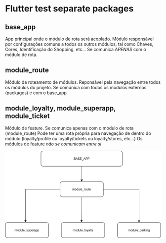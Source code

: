 # Flutter test separate packages

## base_app

App principal onde o módulo de rota será acoplado.
Módulo responsável por configurações comuns a todos os outros módulos, tal como Chaves, Cores, Identificação do Shopping, etc...
Se comunica *APENAS* com o módulo de rota. 
## module_route

Módulo de roteamento de módulos.
Reponsável pela navegação entre todos os módulos do projeto.
Se comunica com todos os módulos externos (packages) e com o base_app

## module_loyalty, module_superapp, module_ticket
Módulo de feature.
Se comunica apenas com o módulo de rota (module_route)
Pode ter uma rota própria para navegação de dentro do módulo
(loyalty/profile ou loyalty/tickets ou loyalty/stores, etc...)
Os módulos de feature *não se comunicam entre si* 


![Esquema de estrutura](./diagram.png "Text to show on mouseover")





